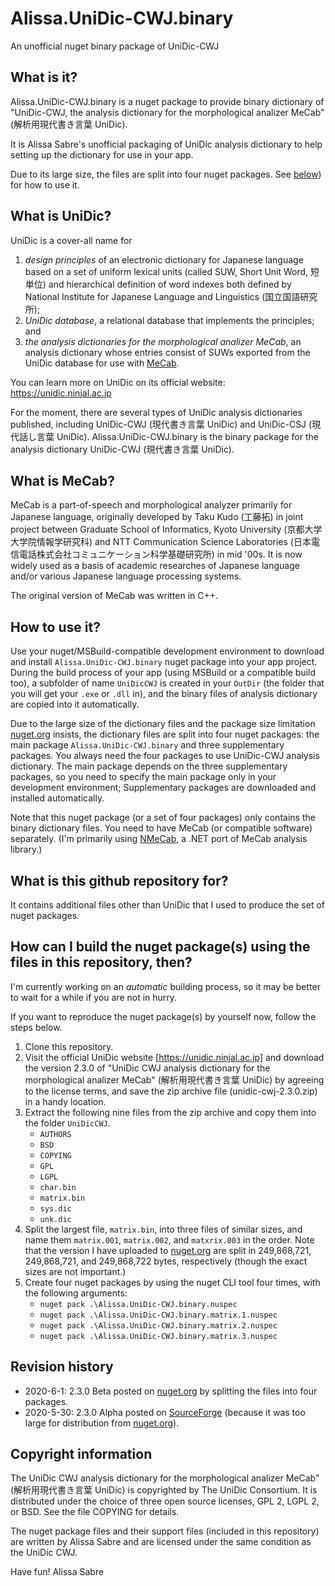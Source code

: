 Alissa.UniDic-CWJ.binary
=======================
An unofficial nuget binary package of UniDic-CWJ

## What is it?

Alissa.UniDic-CWJ.binary is a nuget package to provide binary dictionary of 
"UniDic-CWJ, the analysis dictionary for the morphological analizer MeCab" (解析用現代書き言葉 UniDic).

It is Alissa Sabre's unofficial packaging of UniDic analysis dictionary to help setting up the dictionary for use in your app.

Due to its large size, the files are split into four nuget packages.
See [below](#how-to-use-it)) for how to use it.

## What is UniDic?

UniDic is a cover-all name for
1. _design principles_ of an electronic dictionary for Japanese language based on a set of uniform lexical units (called SUW, Short Unit Word, 短単位) and hierarchical definition of word indexes both defined by National Institute for Japanese Language and Linguistics (国立国語研究所);
2. _UniDic database_, a relational database that implements the principles; and
3. _the analysis dictionaries for the morphological analizer MeCab_, an analysis dictionary whose entries consist of SUWs exported from the UniDic database for use with [MeCab](#What-is-MeCab).

You can learn more on UniDic on its official website: https://unidic.ninjal.ac.jp

For the moment, there are several types of UniDic analysis dictionaries published, including UniDic-CWJ (現代書き言葉 UniDic) and UniDic-CSJ (現代話し言葉 UniDic).  Alissa.UniDic-CWJ.binary is the binary package for the analysis dictionary UniDic-CWJ (現代書き言葉 UniDic).

## What is MeCab?

MeCab is a part-of-speech and morphological analyzer primarily for Japanese language, originally developed by Taku Kudo (工藤拓) in joint project between Graduate School of Informatics, Kyoto University (京都大学大学院情報学研究科) and NTT Communication Science Laboratories (日本電信電話株式会社コミュニケーション科学基礎研究所) in mid '00s.  It is now widely used as a basis of academic researches of Japanese language and/or various Japanese language processing systems.

The original version of MeCab was written in C++.

## How to use it?

Use your nuget/MSBuild-compatible development environment to download and install `Alissa.UniDic-CWJ.binary` nuget package into your app project.  During the build process of  your app (using MSBuild or a compatible build too), a subfolder of name `UniDicCWJ` is created in your `OutDir` (the folder that you will get your `.exe` or `.dll` in), and the binary files of analysis dictionary are copied into it automatically.

Due to the large size of the dictionary files and the package size limitation [nuget.org](https://www.nuget.org/) insists, the dictionary files are split into four nuget packages: the main package `Alissa.UniDic-CWJ.binary` and three supplementary packages.  You always need the four packages to use UniDic-CWJ analysis dictionary. The main package depends on the three supplementary packages, so you need to specify the main package only in your development environment; Supplementary packages are downloaded and installed automatically.

Note that this nuget package (or a set of four packages) only contains the binary dictionary files.
You need to have MeCab (or compatible software) separately.
(I'm primarily using [NMeCab](https://github.com/komutan/NMeCab), a .NET port of MeCab analysis library.)

## What is this github repository for?

It contains additional files other than UniDic that I used to produce the set of nuget packages.

## How can I build the nuget package(s) using the files in this repository, then?

I'm currently working on an _automatic_ building process, so it may be better to wait for a while if you are not in hurry.

If you want to reproduce the nuget package(s) by yourself now, follow the steps below.
1. Clone this repository.
2. Visit the official UniDic website [https://unidic.ninjal.ac.jp] and download the version 2.3.0 of "UniDic CWJ analysis dictionary for the morphological analizer MeCab" (解析用現代書き言葉 UniDic) by agreeing to the license terms, and save the zip archive file (unidic-cwj-2.3.0.zip) in a handy location.
3. Extract the following nine files from the zip archive and copy them into the folder `UniDicCWJ`.
    - `AUTHORS`
    - `BSD`
    - `COPYING`
    - `GPL`
    - `LGPL`
    - `char.bin`
    - `matrix.bin`
    - `sys.dic`
    - `unk.dic`
4. Split the largest file, `matrix.bin`, into three files of similar sizes, and name them `matrix.001`, `matrix.002`, and `matxrix.003` in the order.  Note that the version I have uploaded to [nuget.org](https://www.nuget.org/) are split in 249,868,721, 249,868,721, and 249,868,722 bytes, respectively (though the exact sizes are not important.)
5. Create four nuget packages by using the nuget CLI tool four times, with the following arguments:
    - `nuget pack .\Alissa.UniDic-CWJ.binary.nuspec`
    - `nuget pack .\Alissa.UniDic-CWJ.binary.matrix.1.nuspec`
    - `nuget pack .\Alissa.UniDic-CWJ.binary.matrix.2.nuspec`
    - `nuget pack .\Alissa.UniDic-CWJ.binary.matrix.3.nuspec`

## Revision history

- 2020-6-1: 2.3.0 Beta posted on [nuget.org](https://www.nuget.org/) by splitting the files into four packages.
- 2020-5-30: 2.3.0 Alpha posted on [SourceForge](https://sourceforge.net/projects/alissa-unidic-cwj-binary/files/) (because it was too large for distribution from [nuget.org](https://www.nuget.org/)).

## Copyright information

The UniDic CWJ analysis dictionary for the morphological analizer MeCab" (解析用現代書き言葉 UniDic) is copyrighted by The UniDic Consortium.  It is distributed under the choice of three open source licenses, GPL 2, LGPL 2, or BSD.  See the file COPYING for details.

The nuget package files and their support files (included in this repository) are written by Alissa Sabre and are licensed under the same condition as the UniDic CWJ.

Have fun!
Alissa Sabre
